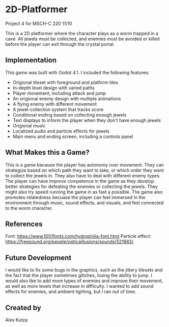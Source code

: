 # 2D-Platformer
Project 4 for MSCH-C 220 
11/10

This is a 2D platformer where the character plays as a worm trapped in a cave. All jewels must be collected, and enemies must be avoided or killed before the player can exit through the crystal portal.

## Implementation

This game was built with Godot 4.1. I included the following features:
- Origional tileset with foreground and platform tiles
- In-depth level design with varied paths
- Player movement, including attack and jump
- An origional enemy design with multiple animations
- A flying enemy with different movement
- A jewel-collection system that tracks score
- Conditional ending based on collecting enough jewels
- Text displays to inform the player when they don't have enough jewels
- Origional music
- Localized audio and particle effects for jewels
- Main menu and ending screen, including a controls panel

## What Makes this a Game?
This is a game because the player has autonomy over movement. They can strategize based on which path they want to take, or which order they want to collect the jewels in. They also have to deal with different enemy types. The player can have improve competence in the game as they develop better strategies for defeating the enemies or collecting the jewels. They might also try speed running the game in as fast a possible. The game also promotes relatedness becuase the player can feel immersed in the environment through music, sound effects, and visuals, and feel connected to the worm character.

## References
Font: https://www.1001fonts.com/hydrophilia-font.html
Particle effect: https://freesound.org/people/opticaillusions/sounds/521883/

## Future Development
I would like to fix some bugs in the graphics, such as the jittery tilesets and the fact that the player sometimes glitches, losing the ability to jump. I would also like to add more types of enemies and improve their movement, as well as more levels that increase in difficulty. I wanted to add sound effects for enemies, and ambient lighting, but I ran out of time.

## Created by
Alex Kutza
